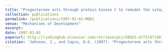 ```yaml
---
title: "Progesterone acts through protein kinase C to remodel the cytoplasm as the amphibian oocyte becomes the fertilization-competent egg"
collection: publications
permalink: /publications/1997-01-01-MOD1
venue: "Mechanisms of Development"
excerpt:
date: 1997-01-01
paperurl: http://linkinghub.elsevier.com/retrieve/pii/S0925-4773(97)00122-6
citation: 'Johnson, J., and Capco, D.G. (1997). "Progesterone acts through protein kinase C to remodel the cytoplasm as the amphibian oocyte becomes the fertilization-competent egg." <i>Mechanisms of Development</i>. 67, 215-226.'
---
```


